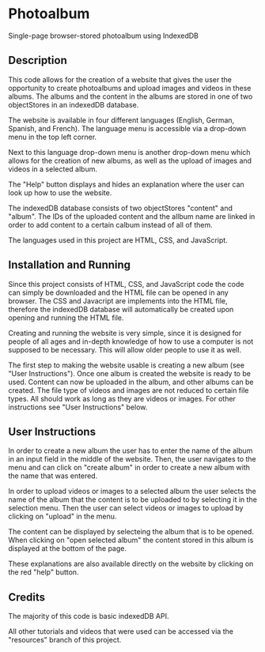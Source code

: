 # Photoalbum
Single-page browser-stored photoalbum using IndexedDB
## Description
This code allows for the creation of a website that gives the user the opportunity to create photoalbums and upload images and videos in these albums. 
The albums and the content in the albums are stored in one of two objectStores in an indexedDB database.

The website is available in four different languages (English, German, Spanish, and French). 
The language menu is accessible via a drop-down menu in the top left corner.

Next to this language drop-down menu is another drop-down menu which allows for the creation of new albums, as well as the upload of images and videos in a selected album.

The "Help" button displays and hides an explanation where the user can look up how to use the website.

The indexedDB database consists of two objectStores "content" and "album". 
The IDs of the uploaded content and the allbum name are linked in order to add content to a certain calbum instead of all of them. 

The languages used in this project are HTML, CSS, and JavaScript.

## Installation and Running
Since this project consists of HTML, CSS, and JavaScript code the code can simply be downloaded and the HTML file can be opened in any browser. 
The CSS and Javacript are implements into the HTML file, therefore the indexedDB database will automatically be created upon opening and running the HTML file. 

Creating and running the website is very simple, since it is designed for people of all ages and in-depth knowledge of how to use a computer is not supposed to be necessary. 
This will allow older people to use it as well. 

The first step to making the website usable is creating a new album (see "User Instructions").
Once one album is created the website is ready to be used.
Content can now be uploaded in the album, and other albums can be created. The file type of videos and images are not reduced to certain file types. All should work as long as they are videos or images.
For other instructions see "User Instructions" below.

## User Instructions
In order to create a new album the user has to enter the name of the album in an input field in the middle of the website. 
Then, the user navigates to the menu and can click on "create album" in order to create a new album with the name that was entered.

In order to upload videos or images to a selected album the user selects the name of the album that the content is to be uploaded to by selecting it in the selection menu. 
Then the user can select videos or images to upload by clicking on "upload" in the menu.

The content can be displayed by selecteing the album that is to be opened. 
When clicking on "open selected album" the content stored in this album is displayed at the bottom of the page. 

These explanations are also available directly on the website by clicking on the red "help" button.

## Credits
The majority of this code is basic indexedDB API.

All other tutorials and videos that were used can be accessed via the "resources" branch of this project. 
